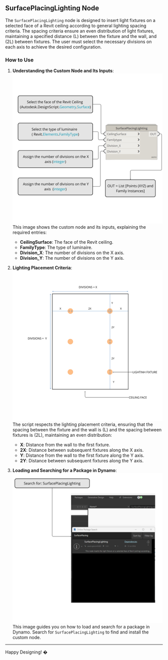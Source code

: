 ## SurfacePlacingLighting Node

The `SurfacePlacingLighting` node is designed to insert light fixtures on a selected face of a Revit ceiling according to general lighting spacing criteria. The spacing criteria ensure an even distribution of light fixtures, maintaining a specified distance \(L\) between the fixture and the wall, and \(2L\) between fixtures. The user must select the necessary divisions on each axis to achieve the desired configuration.

### How to Use

1. **Understanding the Custom Node and Its Inputs**:
   ![Custom Node](asset/1.png)
   This image shows the custom node and its inputs, explaining the required entries:
   - **CeilingSurface**: The face of the Revit ceiling.
   - **FamilyType**: The type of luminaire.
   - **Division_X**: The number of divisions on the X axis.
   - **Division_Y**: The number of divisions on the Y axis.

2. **Lighting Placement Criteria**:
   ![Placement Criteria](asset/2.png)
   The script respects the lighting placement criteria, ensuring that the spacing between the fixture and the wall is \(L\) and the spacing between fixtures is \(2L\), maintaining an even distribution:
   - **X**: Distance from the wall to the first fixture.
   - **2X**: Distance between subsequent fixtures along the X axis.
   - **Y**: Distance from the wall to the first fixture along the Y axis.
   - **2Y**: Distance between subsequent fixtures along the Y axis.

3. **Loading and Searching for a Package in Dynamo**:
   ![Package Search](asset/3.png)
   This image guides you on how to load and search for a package in Dynamo. Search for `SurfacePlacingLighting` to find and install the custom node.

---

Happy Designing! �
